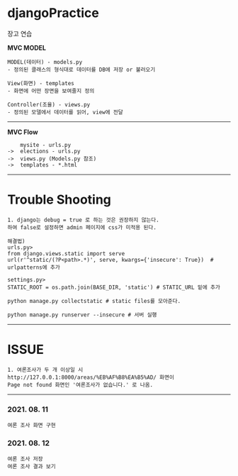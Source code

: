 # djangoPractice
장고 연습

**MVC MODEL**
```
MODEL(데이터) - models.py
- 정의된 클래스의 형식대로 데이터를 DB에 저장 or 불러오기

View(화면) - templates
- 화면에 어떤 장면을 보여줄지 정의

Controller(조율) - views.py
- 정의된 모델에서 데이터를 읽어, view에 전달

```
*****

**MVC Flow**
``` 
    mysite - urls.py 
->  elections - urls.py 
->  views.py (Models.py 참조)
->  templates - *.html
```

*****

# Trouble Shooting
```
1. django는 debug = true 로 하는 것은 권장하지 않는다. 
하여 false로 설정하면 admin 페이지에 css가 미적용 된다.

해결법)
urls.py>
from django.views.static import serve
url(r'^static/(?P<path>.*)', serve, kwargs={'insecure': True})  # urlpatterns에 추가

settings.py>
STATIC_ROOT = os.path.join(BASE_DIR, 'static') # STATIC_URL 밑에 추가

python manage.py collectstatic # static files를 모아준다.

python manage.py runserver --insecure # 서버 실행

```

*****

# ISSUE
```
1. 여론조사가 두 개 이상일 시 
http://127.0.0.1:8000/areas/%EB%AF%B8%EA%B5%AD/ 화면이
Page not found 화면인 '여론조사가 없습니다.' 로 나옴.
```

*****

### 2021. 08. 11
```
여론 조사 화면 구현
```

### 2021. 08. 12
```
여론 조사 저장
여론 조사 결과 보기
```

